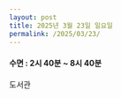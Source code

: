 ```yaml
---
layout: post
title: 2025년 3월 23일 일요일
permalink: /2025/03/23/
---
```

#### 수면 : 2시  40분 ~ 8시 40분<br/>
도서관